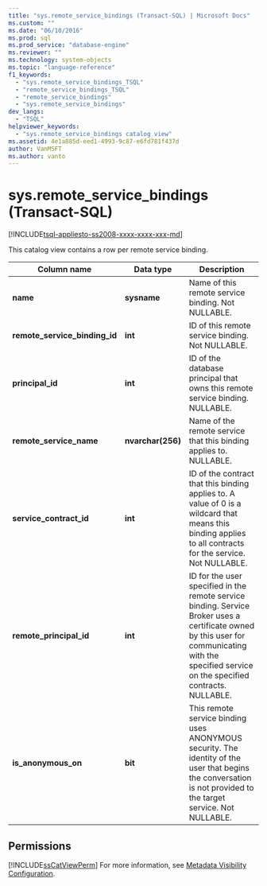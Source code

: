```yaml
---
title: "sys.remote_service_bindings (Transact-SQL) | Microsoft Docs"
ms.custom: ""
ms.date: "06/10/2016"
ms.prod: sql
ms.prod_service: "database-engine"
ms.reviewer: ""
ms.technology: system-objects
ms.topic: "language-reference"
f1_keywords: 
  - "sys.remote_service_bindings_TSQL"
  - "remote_service_bindings_TSQL"
  - "remote_service_bindings"
  - "sys.remote_service_bindings"
dev_langs: 
  - "TSQL"
helpviewer_keywords: 
  - "sys.remote_service_bindings catalog view"
ms.assetid: 4e1a885d-eed1-4993-9c87-e6fd781f437d
author: VanMSFT
ms.author: vanto
---
```

# sys.remote_service_bindings (Transact-SQL)
[!INCLUDE[tsql-appliesto-ss2008-xxxx-xxxx-xxx-md](../../includes/applies-to-version/sqlserver.md)]

  This catalog view contains a row per remote service binding. 
  
|Column name|Data type|Description|  
|-----------------|---------------|-----------------|  
|**name**|**sysname**|Name of this remote service binding. Not NULLABLE.|  
|**remote_service_binding_id**|**int**|ID of this remote service binding. Not NULLABLE.|  
|**principal_id**|**int**|ID of the database principal that owns this remote service binding. NULLABLE.|  
|**remote_service_name**|**nvarchar(256)**|Name of the remote service that this binding applies to. NULLABLE.|  
|**service_contract_id**|**int**|ID of the contract that this binding applies to. A value of 0 is a wildcard that means this binding applies to all contracts for the service. Not NULLABLE.|  
|**remote_principal_id**|**int**|ID for the user specified in the remote service binding. Service Broker uses a certificate owned by this user for communicating with the specified service on the specified contracts. NULLABLE.|  
|**is_anonymous_on**|**bit**|This remote service binding uses ANONYMOUS security. The identity of the user that begins the conversation is not provided to the target service. Not NULLABLE.|  
  
## Permissions  
 [!INCLUDE[ssCatViewPerm](../../includes/sscatviewperm-md.md)] For more information, see [Metadata Visibility Configuration](../../relational-databases/security/metadata-visibility-configuration.md).  
  
  
